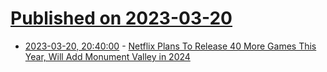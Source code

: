 # [Published on 2023-03-20](index.md)

* [2023-03-20, 20:40:00](https://games.slashdot.org/story/23/03/20/1426244/netflix-plans-to-release-40-more-games-this-year-will-add-monument-valley-in-2024?utm_source=rss1.0mainlinkanon&utm_medium=feed) - [Netflix Plans To Release 40 More Games This Year, Will Add Monument Valley in 2024](https://games.slashdot.org/story/23/03/20/1426244/netflix-plans-to-release-40-more-games-this-year-will-add-monument-valley-in-2024?utm_source=rss1.0mainlinkanon&utm_medium=feed)
